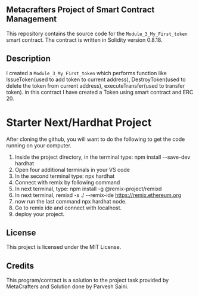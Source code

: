
## Metacrafters Project of Smart Contract Management
This repository contains the source code for the  `Module_3_My_First_token` smart contract. The contract is written in Solidity version 0.8.18.

## Description
I created a `Module_3_My_First_token` which performs function like IssueToken(used to add token to current address), DestroyToken(used to delete the token from current address), executeTransfer(used to transfer token). in this contract I have created a Token using smart contract and ERC 20.

# Starter Next/Hardhat Project

After cloning the github, you will want to do the following to get the code running on your computer.

1. Inside the project directory, in the terminal type: npm install --save-dev hardhat
2. Open four additional terminals in your VS code
3. In the second terminal type: npx hardhat
4. Connect with remix by following command
5. In next terminal, type: npm install -g @remix-project/remixd
6. In next terminal, remixd -s ./ --remix-ide https://remix.ethereum.org
7. now run the last command npx hardhat node.
8. Go to remix ide and connect with localhost.
9. deploy your project.


## License

This project is licensed under the MIT License.

## Credits

This program/contract is a solution to the project task provided by MetaCrafters and Solution done by Parvesh Saini.

